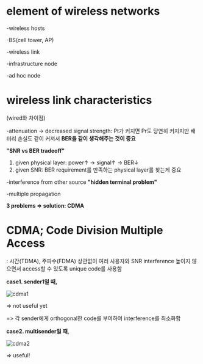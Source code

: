 # element of wireless networks

-wireless hosts

-BS(cell tower, AP)

-wireless link

-infrastructure node

-ad hoc node

# wireless link characteristics 

(wired와 차이점)

-attenuation -> decreased signal strength: Pt가 커지면 Pr도 당연히 커지지만 배터리 손실도 같이 커져서 **BER을 같이 생각해주는 것이 중요**

  **"SNR vs BER tradeoff"**

  1. given physical layer: power↑ -> signal↑ -> BER↓
  2. given SNR: BER requirement를 만족하는 physical layer를 찾는게 중요

-interference from other source **"hidden terminal problem"**

-multiple propagation

**3 problems => solution: CDMA**

# CDMA; Code Division Multiple Access

: 시간(TDMA), 주파수(FDMA) 상관없이 여러 사용자와 SNR interference 높이지 않으면서 access할 수 있도록 unique code를 사용함

**case1. sender1일 때,**

![cdma1](https://github.com/user-attachments/assets/240bd8c2-d90a-443c-85c1-4aa6eda6d9b5) 

  => not useful yet

  => 각 sender에게 orthogonal한 code를 부여하여 interference를 최소화함

**case2. multisender일 때,**

![cdma2](https://github.com/user-attachments/assets/3a00b5f8-6562-44a0-885b-79b6193df5a3)

=> useful!


  
